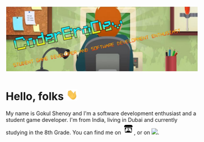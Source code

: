 
# [![CoderBroDev's header](https://raw.githubusercontent.com/CoderBroDev/CoderBroDev/main/SmartSelect_20210521-151936_Sketch.jpg)](https://coderbro.coderbrodev.repl.co/)

# Hello, folks <img src="https://raw.githubusercontent.com/CoderBroDev/CoderBroDev/master/wave.gif" width="30px">
My name is Gokul Shenoy and I'm a software development enthusiast and a student game developer. I'm from India, living in Dubai and currently studying in the 8th Grade. You can find me on <a href="https://grunkgrunk.itch.io/"><img height="30" width="30" src="https://raw.githubusercontent.com/CoderBroDev/CoderBroDev/main/itch-io%20(1).png"></a>,  or on <a href="https://dev.to/CoderBroDev"><img height="30" src="https://raw.githubusercontent.com/WaylonWalker/WaylonWalker/main/icon/dev.png"></a>.

<!--
**CoderBroDev/CoderBroDev** is a ✨ _special_ ✨ repository because its `README.md` (this file) appears on your GitHub profile.

Here are some ideas to get you started:

- 🔭 I’m currently working on ...
- 🌱 I’m currently learning ...
- 👯 I’m looking to collaborate on ...
- 🤔 I’m looking for help with ...
- 💬 Ask me about ...
- 📫 How to reach me: ...
- 😄 Pronouns: ...
- ⚡ Fun fact: ...
-->
